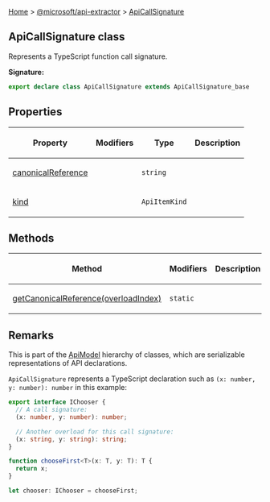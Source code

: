 [Home](./index) &gt; [@microsoft/api-extractor](./api-extractor.md) &gt; [ApiCallSignature](./api-extractor.apicallsignature.md)

## ApiCallSignature class

Represents a TypeScript function call signature.

<b>Signature:</b>

```typescript
export declare class ApiCallSignature extends ApiCallSignature_base 
```

## Properties

|  <p>Property</p> | <p>Modifiers</p> | <p>Type</p> | <p>Description</p> |
|  --- | --- | --- | --- |
|  <p>[canonicalReference](./api-extractor.apicallsignature.canonicalreference.md)</p> |  | <p>`string`</p> | <p></p> |
|  <p>[kind](./api-extractor.apicallsignature.kind.md)</p> |  | <p>`ApiItemKind`</p> | <p></p> |

## Methods

|  <p>Method</p> | <p>Modifiers</p> | <p>Description</p> |
|  --- | --- | --- |
|  <p>[getCanonicalReference(overloadIndex)](./api-extractor.apicallsignature.getcanonicalreference.md)</p> | <p>`static`</p> |  |

## Remarks

This is part of the [ApiModel](./api-extractor.apimodel.md) hierarchy of classes, which are serializable representations of API declarations.

`ApiCallSignature` represents a TypeScript declaration such as `(x: number, y: number): number` in this example:

```ts
export interface IChooser {
  // A call signature:
  (x: number, y: number): number;

  // Another overload for this call signature:
  (x: string, y: string): string;
}

function chooseFirst<T>(x: T, y: T): T {
  return x;
}

let chooser: IChooser = chooseFirst;

```


